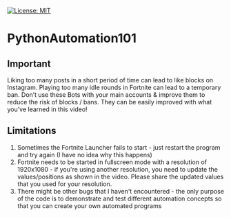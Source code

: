 [![License: MIT](https://img.shields.io/badge/License-MIT-yellow.svg)](https://opensource.org/licenses/MIT)


# PythonAutomation101

## Important
Liking too many posts in a short period of time can lead to like blocks on Instagram. Playing too many idle rounds in Fortnite can lead to a temporary ban. Don’t use these Bots with your main accounts & improve them to reduce the risk of blocks / bans. They can be easily improved with what you’ve learned in this video!

## Limitations
1. Sometimes the Fortnite Launcher fails to start - just restart the program and try again (I have no idea why this happens)
2. Fortnite needs to be started in fullscreen mode with a resolution of 1920x1080 - if you're using another resolution, you need to update the values/positions as shown in the video. Please share the updated values that you used for your resolution.
3. There might be other bugs that I haven't encountered - the only purpose of the code is to demonstrate and test different automation concepts so that you can create your own automated programs
